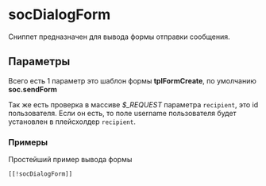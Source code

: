 # socDialogForm

Сниппет предназначен для вывода формы отправки сообщения.

## Параметры

Всего есть 1 параметр это шаблон формы **tplFormCreate**, по умолчанию **soc.sendForm**

Так же есть проверка в массиве *$_REQUEST* параметра `recipient`, это id пользователя.
Если он есть, то поле username пользователя будет установлен в плейсхолдер `recipient`.

### Примеры

Простейший пример вывода формы

```modx
[[!socDialogForm]]
```
